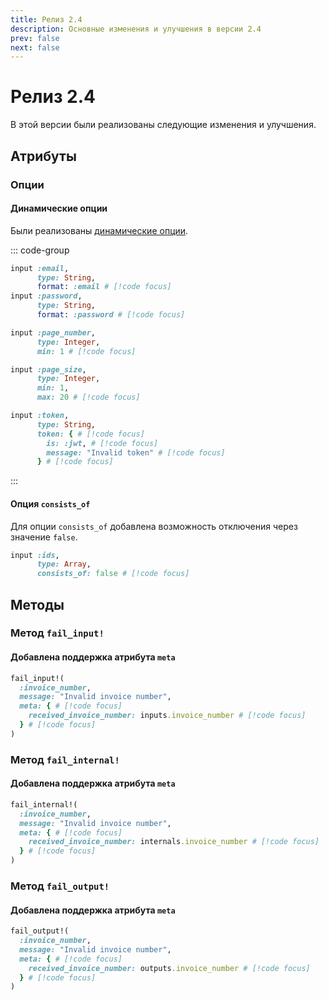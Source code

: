 ```yaml
---
title: Релиз 2.4
description: Основные изменения и улучшения в версии 2.4
prev: false
next: false
---
```


# Релиз 2.4

В этой версии были реализованы следующие изменения и улучшения.

## Атрибуты

### Опции

#### Динамические опции

Были реализованы [динамические опции](../guide/options/dynamic).

::: code-group

```ruby [format]
input :email,
      type: String,
      format: :email # [!code focus]
input :password,
      type: String,
      format: :password # [!code focus]
```

```ruby [min]
input :page_number,
      type: Integer,
      min: 1 # [!code focus]
```

```ruby [max]
input :page_size,
      type: Integer,
      min: 1,
      max: 20 # [!code focus]
```

```ruby [custom]
input :token,
      type: String,
      token: { # [!code focus]
        is: :jwt, # [!code focus]
        message: "Invalid token" # [!code focus]
      } # [!code focus]
```

:::

#### Опция `consists_of`

Для опции `consists_of` добавлена возможность отключения через значение `false`.

```ruby
input :ids,
      type: Array,
      consists_of: false # [!code focus]
```

## Методы 

### Метод `fail_input!`

#### Добавлена поддержка атрибута `meta`

```ruby
fail_input!(
  :invoice_number,
  message: "Invalid invoice number",
  meta: { # [!code focus]
    received_invoice_number: inputs.invoice_number # [!code focus]
  } # [!code focus]
)
```

### Метод `fail_internal!`

#### Добавлена поддержка атрибута `meta`

```ruby
fail_internal!(
  :invoice_number,
  message: "Invalid invoice number",
  meta: { # [!code focus]
    received_invoice_number: internals.invoice_number # [!code focus]
  } # [!code focus]
)
```

### Метод `fail_output!`

#### Добавлена поддержка атрибута `meta`

```ruby
fail_output!(
  :invoice_number,
  message: "Invalid invoice number",
  meta: { # [!code focus]
    received_invoice_number: outputs.invoice_number # [!code focus]
  } # [!code focus]
)
```
